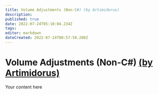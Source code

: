 ```yaml
---
title: Volume Adjustments (Non-C#) (by Artimidorus)
description: 
published: true
date: 2022-07-24T05:10:04.234Z
tags: 
editor: markdown
dateCreated: 2022-07-24T00:57:58.208Z
---
```


# Volume Adjustments (Non-C#) [(by Artimidorus)](https://www.twitch.tv/artimidorus)
Your content here